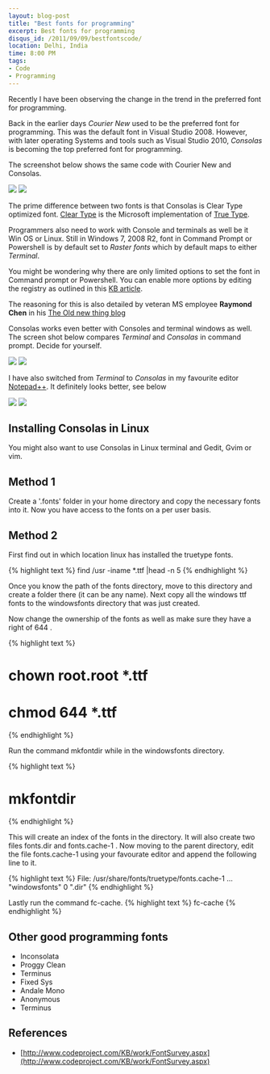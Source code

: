 ```yaml
---
layout: blog-post
title: "Best fonts for programming"
excerpt: Best fonts for programming
disqus_id: /2011/09/09/bestfontscode/
location: Delhi, India
time: 8:00 PM
tags:
- Code
- Programming
---
```


Recently I have been observing the change in the trend in the preferred font for programming.   

Back in the earlier days *Courier New* used to be the preferred font for programming. This was the default font in Visual Studio 2008.
However, with later operating Systems and tools such as Visual Studio 2010, *Consolas* is becoming the top preferred font for programming.

The screenshot below shows the same code with Courier New and Consolas.

![](/images/courier-vs.png)
![](/images/consolas-vs.png)

The prime difference between two fonts is that Consolas is Clear Type optimized font. [Clear Type](http://en.wikipedia.org/wiki/ClearType) is the Microsoft implementation of [True Type](http://en.wikipedia.org/wiki/TrueType).

Programmers also need to work with Console and terminals as well be it Win OS or Linux. Still in Windows 7, 2008 R2, font in Command Prompt or Powershell is by default set to 
*Raster fonts* which by default maps to either *Terminal*.

You might be wondering why there are only limited options to set the font in Command prompt or Powershell. You can enable more options by editing the registry as outlined in this 
[KB article](http://support.microsoft.com/default.aspx?scid=kb;EN-US;Q247815).

The reasoning for this is also detailed by veteran MS employee **Raymond Chen** in his [The Old new thing blog](http://blogs.msdn.com/b/oldnewthing/archive/2007/05/16/2659903.aspx)

Consolas works even better with Consoles and terminal windows as well. The screen shot below compares *Terminal* and *Consolas* in command prompt. Decide for yourself.

![](/images/raster-con.png)
![](/images/consolas-con.png)

I have also switched from *Terminal* to *Consolas* in my favourite editor [Notepad++](http://notepad-plus-plus.org/). It definitely looks better, see below

![](/images/notepad-term.png)
![](/images/notepad-cons.png)

## Installing Consolas in Linux ##
You might also want to use Consolas in Linux terminal and Gedit, Gvim or vim.

## Method 1 ##
Create a '.fonts' folder in your home directory and copy the necessary fonts into it. Now you have access to the fonts on a per user basis.

## Method 2 ##

First find out in which location linux has installed the truetype fonts.

{% highlight text %}
find /usr -iname \*.ttf |head -n 5
{% endhighlight %}

Once you know the path of the fonts directory, move to this directory and create a folder there (it can be any name). Next copy all the windows ttf fonts to the windowsfonts directory that was just created.

Now change the ownership of the fonts as well as make sure they have a right of 644 .

{% highlight text %}
# chown root.root *.ttf
# chmod 644 *.ttf
{% endhighlight %}

Run the command mkfontdir while in the windowsfonts directory.

{% highlight text %}
# mkfontdir
{% endhighlight %}

This will create an index of the fonts in the directory. It will also create two files fonts.dir and fonts.cache-1 .
Now moving to the parent directory, edit the file fonts.cache-1 using your favourate editor and append the following line to it.

{% highlight text %}
File: /usr/share/fonts/truetype/fonts.cache-1
...
"windowsfonts" 0 ".dir"
{% endhighlight %}

Lastly run the command fc-cache.
{% highlight text %}
 fc-cache
{% endhighlight %} 

## Other good programming fonts ##
* Inconsolata
* Proggy Clean
* Terminus
* Fixed Sys
* Andale Mono
* Anonymous
* Terminus

## References ##
* [http://www.codeproject.com/KB/work/FontSurvey.aspx](http://www.codeproject.com/KB/work/FontSurvey.aspx)
